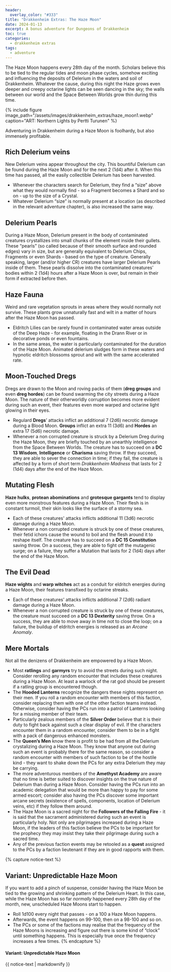 ```yaml
---
header:
  overlay_color: "#333"
title: "Drakkenheim Extras: The Haze Moon"
date: 2024-01-13
excerpt: A bonus adventure for Dungeons of Drakkenheim
toc: true
categories: 
  - drakkenheim extras
tags:
  - adventure
---
```


The Haze Moon happens every 28th day of the month. Scholars believe this to be tied to the regular tides and moon phase cycles, somehow exciting and influencing the deposits of Delerium in the waters and soil of Drakkenheim. Whatever the cause, during this night the Haze grows even deeper and creepy octarine lights can be seen dancing in the sky; the walls between our world and the Space Between Worlds grow thin during this time.

{% include figure image_path="/assets/images/drakkenheim_extras/haze_moon1.webp" caption="ART: Northern Lights by Pertti Turunen" %}

Adventuring in Drakkenheim during a Haze Moon is foolhardy, but also immensely profitable.

## Rich Delerium veins 
New Delerium veins appear throughout the city. This bountiful Delerium can be found during the Haze Moon and for the next 2 (1d4) after it. When this time has passed, all the easily collectible Delerium has been harvested.
+ Whenever the characters search for Delerium, they find a “size” above what they would normally find - so a Fragment becomes a Shard and so on - up to the size of a Crystal. 
+ Whatever Delerium “size” is normally present at a location (as described in the relevant adventure chapter), is also increased the same way.

## Delerium Pearls
During a Haze Moon, Delerium present in the body of contaminated creatures crystallizes into small chunks of the element inside their gullets. These “pearls” (so called because of their smooth surface and rounded edges) vary in size, but are generally equivalent to Delerium Chips, Fragments or even Shards - based on the type of creature. Generally speaking, larger (and/or higher CR) creatures have larger Delerium Pearls inside of them. These pearls dissolve into the contaminated creatures’ bodies within 2 (1d4) hours after a Haze Moon is over, but remain in their form if extracted before then.

## Haze Fauna 
Weird and rare vegetation sprouts in areas where they would normally not survive. These plants grow unnaturally fast and wilt in a matter of hours after the Haze Moon has passed.
+ Eldritch Lilies can be rarely found in contaminated water areas outside of the Deep Haze - for example, floating in the Drann River or in decorative ponds or even fountains.
+ In the same areas, the water is particularly contaminated for the duration of the Haze Moon. Animated delerium sludges form in these waters and hypnotic eldritch blossoms sprout and wilt with the same accelerated rate.

## Moon-Touched Dregs 
Dregs are drawn to the Moon and roving packs of them (**dreg groups** and even **dreg hordes**) can be found swarming the city streets during a Haze Moon. The nature of their otherworldly corruption becomes more evident during such an event, their features even more warped and octarine light glowing in their eyes. 
+ Regulard **Dregs**’ attacks inflict an additional 7 (2d6) necrotic damage during a Blood Moon. **Groups** inflict an extra 11 (3d6) and **Hordes** an extra 17 (5d6) necrotic damage.
+ Whenever a non corrupted creature is struck by a Delerium Dreg during the Haze Moon, they are briefly touched by an unearthly intelligence from the Space Between Worlds. The creature has to succeed on a **DC 13 Wisdom**, **Intelligence** or **Charisma** saving throw. If they succeed, they are able to sever the connection in time; if they fail, the creature is affected by a form of short term _Drakkenheim Madness_ that lasts for 2 (1d4) days after the end of the Haze Moon.

## Mutating Flesh
**Haze hulks**, **protean abominations** and **grotesque gargants** tend to display even more monstrous features during a Haze Moon. Their flesh is in constant turmoil, their skin looks like the surface of a stormy sea.
+ Each of these creatures' attacks inflicts additional 11 (3d6) necrotic damage during a Haze Moon.
+ Whenever a non corrupted creature is struck by one of these creatures, their fetid ichors cause the wound to boil and the flesh around it to reshape itself. The creature has to succeed on a **DC 15 Constitution** saving throw. On a success, they are able to fight off the mutagenic surge; on a failure, they suffer a Mutation that lasts for 2 (1d4) days after the end of the Haze Moon.

## The Evil Dead 
**Haze wights** and **warp witches** act as a conduit for eldritch energies during a Haze Moon, their features transfixed by octarine streaks.
+ Each of these creatures' attacks inflicts additional 7 (2d6) radiant damage during a Haze Moon.
+ Whenever a non corrupted creature is struck by one of these creatures, the creature must succeed on a **DC 13 Dexterity** saving throw. On a success, they are able to move away in time not to close the loop; on a failure, the buildup of eldritch energies is released as an _Arcane Anomaly_.

## Mere Mortals
Not all the denizens of Drakkenheim are empowered by a Haze Moon.
+ Most **ratlings** and **garmyrs** try to avoid the streets during such night. Consider rerolling any random encounter that includes these creatures during a Haze Moon. At least a warlock of the rat god should be present if a ratling group is encountered though.
+ The **Hooded Lanterns** recognize the dangers these nights represent on their men. If you roll a random encounter with members of this faction, consider replacing them with one of the other faction teams instead. Otherwise, consider having the PCs run into a patrol of Lanterns looking for a missing member of their team.
+ Particularly zealous members of the **Silver Order** believe that it is their duty to fight back against such a clear display of evil. If the characters encounter them in a random encounter, consider them to be in a fight with a pack of dangerous enhanced monsters.
+ The **Queen’s Men** know there is profit to be had from all the Delerium crystalizing during a Haze Moon. They know that anyone out during such an event is probably there for the same reason, so consider a random encounter with members of such faction to be of the hostile kind - they want to shake down the PCs for any extra Delerium they may be carrying.
+ The more adventurous members of the **Amethyst Academy** are aware that no time is better suited to discover insights on the true nature of Delerium than during a Haze Moon. Consider having the PCs run into an academic delegation that would be more than happy to pay for some armed escort; consider also having the PCs discover some important arcane secrets (existence of spells, components, location of Delerium veins, etc) if they follow them around.
+ The Haze Moon is a sacred night for the **Followers of the Falling Fire** - it is said that the sacrament administered during such an event is particularly holy. Not only are pilgrimages increased during a Haze Moon, if the leaders of this faction believe the PCs to be important for the prophecy they may insist they take their pilgrimage during such a sacred time.
+ Any of the previous faction events may be retooled as a **quest** assigned to the PCs by a faction lieutenant if they are in good rapports with them.

{% capture notice-text %}
## Variant: Unpredictable Haze Moon
If you want to add a pinch of suspense, consider having the Haze Moon be tied to the growing and shrinking pattern of the Delerium Heart. In this case, while the Haze Moon has so far _normally_ happened every 28th day of the month, new, unscheduled Haze Moons start to happen. 
+ Roll 1d100 every night that passes - on a 100 a Haze Moon happens. 
+ Afterwards, the event happens on 99-100, then on a 98-100 and so on.
+ The PCs or some of the factions may realise that the frequency of the Haze Moons is increasing and figure out there is some kind of “clock” until something happens. This is especially true once the frequency increases a few times.
{% endcapture %}
<div class="notice--primary">
  <h4 class="no_toc">Variant: Unpredictable Haze Moon</h4>
  {{ notice-text | markdownify }}
</div>
